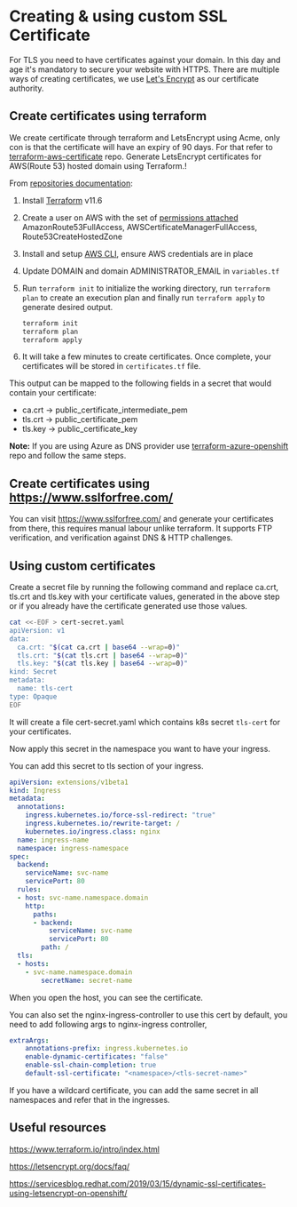 # Creating & using custom SSL Certificate

For TLS you need to have certificates against your domain. In this day and age it's mandatory to secure your website with HTTPS. 
There are multiple ways of creating certificates, we use [Let's Encrypt](https://letsencrypt.org/) as our certificate authority. 


## Create certificates using terraform

We create certificate through terraform and LetsEncrypt using Acme, only con is that the certificate will have an expiry of 90 days.
For that refer to [terraform-aws-certificate](https://github.com/stakater/terraform-aws-certificate/) repo. Generate LetsEncrypt certificates for AWS(Route 53) hosted domain using Terraform.!

From [repositories documentation](https://github.com/stakater/terraform-aws-certificate/blob/master/README.md):


1. Install [Terraform](https://learn.hashicorp.com/terraform/getting-started/install.html) v11.6
2. Create a user on AWS with the set of [permissions attached](https://docs.aws.amazon.com/IAM/latest/UserGuide/access_policies_manage-attach-detach.html#add-policies-console) AmazonRoute53FullAccess, AWSCertificateManagerFullAccess, Route53CreateHostedZone
3. Install and setup [AWS CLI](https://docs.aws.amazon.com/cli/latest/userguide/cli-chap-install.html), ensure AWS credentials are in place
4. Update DOMAIN and domain ADMINISTRATOR_EMAIL in `variables.tf`
5. Run `terraform init` to initialize the working directory, run `terraform plan` to create an execution plan and finally run `terraform apply` to generate desired output.

    ```sh
   terraform init
   terraform plan
   terraform apply
    ```
6. It will take a few minutes to create certificates. Once complete, your certificates will be stored in `certificates.tf` file.

This output can be mapped to the following fields in a secret that would contain your certificate:

- ca.crt  ->  public_certificate_intermediate_pem
- tls.crt ->  public_certificate_pem
- tls.key ->  public_certificate_key

**Note:** If you are using Azure as DNS provider use [terraform-azure-openshift](https://github.com/stakater/terraform-azure-openshift/tree/master/certs) repo and follow the same steps.


## Create certificates using https://www.sslforfree.com/

You can visit https://www.sslforfree.com/ and generate your certificates from there, this requires manual labour unlike terraform. 
It supports FTP verification, and verification against DNS & HTTP challenges.


## Using custom certificates


Create a secret file by running the following command and replace ca.crt, tls.crt and tls.key with your certificate 
values, generated in the above step or if you already have the certificate generated use those values.


```sh
cat <<-EOF > cert-secret.yaml
apiVersion: v1
data:
  ca.crt: "$(cat ca.crt | base64 --wrap=0)"
  tls.crt: "$(cat tls.crt | base64 --wrap=0)"
  tls.key: "$(cat tls.key | base64 --wrap=0)"
kind: Secret
metadata:
  name: tls-cert
type: Opaque
EOF
```

It will create a file cert-secret.yaml which contains k8s secret `tls-cert` for your certificates.

Now apply this secret in the namespace you want to have your ingress.

You can add this secret to tls section of your ingress.

```yaml
apiVersion: extensions/v1beta1
kind: Ingress
metadata:
  annotations:
    ingress.kubernetes.io/force-ssl-redirect: "true"
    ingress.kubernetes.io/rewrite-target: /
    kubernetes.io/ingress.class: nginx
  name: ingress-name
  namespace: ingress-namespace 
spec:
  backend:
    serviceName: svc-name
    servicePort: 80
  rules:
  - host: svc-name.namespace.domain
    http:
      paths:
      - backend:
          serviceName: svc-name
          servicePort: 80
        path: /
  tls:
  - hosts:
    - svc-name.namespace.domain
		secretName: secret-name
```

When you open the host, you can see the certificate.

You can also set the nginx-ingress-controller to use this cert by default, you need to add following args to nginx-ingress controller,

```yaml
extraArgs:
	annotations-prefix: ingress.kubernetes.io
	enable-dynamic-certificates: "false"
	enable-ssl-chain-completion: true
	default-ssl-certificate: "<namespace>/<tls-secret-name>"
```

If you have a wildcard certificate, you can add the same secret in all namespaces and refer that in the ingresses.

## Useful resources

https://www.terraform.io/intro/index.html

https://letsencrypt.org/docs/faq/

https://servicesblog.redhat.com/2019/03/15/dynamic-ssl-certificates-using-letsencrypt-on-openshift/